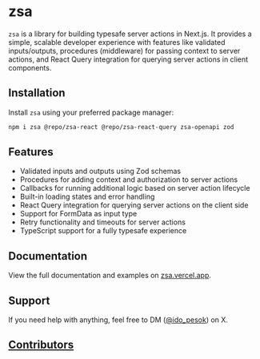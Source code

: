# zsa

`zsa` is a library for building typesafe server actions in Next.js. It provides a simple, scalable developer experience with features like validated inputs/outputs, procedures (middleware) for passing context to server actions, and React Query integration for querying server actions in client components.

## Installation

Install `zsa` using your preferred package manager:

```bash
npm i zsa @repo/zsa-react @repo/zsa-react-query zsa-openapi zod
```

## Features

- Validated inputs and outputs using Zod schemas
- Procedures for adding context and authorization to server actions
- Callbacks for running additional logic based on server action lifecycle
- Built-in loading states and error handling
- React Query integration for querying server actions on the client side
- Support for FormData as input type
- Retry functionality and timeouts for server actions
- TypeScript support for a fully typesafe experience

## Documentation

View the full documentation and examples on [zsa.vercel.app](https://zsa.vercel.app/introduction).

## Support

If you need help with anything, feel free to DM ([@ido_pesok](https://twitter.com/ido_pesok)) on X.

## [Contributors](https://github.com/IdoPesok/zsa/graphs/contributors)
